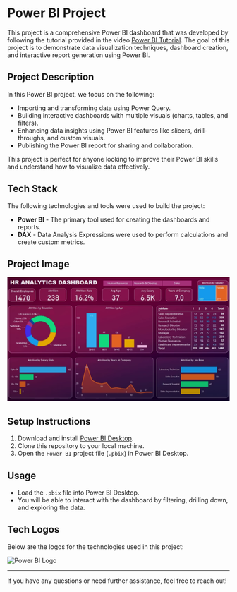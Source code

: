 # Power BI Project

This project is a comprehensive Power BI dashboard that was developed by following the tutorial provided in the video [Power BI Tutorial](https://www.youtube.com/watch?v=j4xlVLgsmNQ). The goal of this project is to demonstrate data visualization techniques, dashboard creation, and interactive report generation using Power BI.

## Project Description

In this Power BI project, we focus on the following:

- Importing and transforming data using Power Query.
- Building interactive dashboards with multiple visuals (charts, tables, and filters).
- Enhancing data insights using Power BI features like slicers, drill-throughs, and custom visuals.
- Publishing the Power BI report for sharing and collaboration.

This project is perfect for anyone looking to improve their Power BI skills and understand how to visualize data effectively.

## Tech Stack

The following technologies and tools were used to build the project:

- **Power BI** - The primary tool used for creating the dashboards and reports.
- **DAX** - Data Analysis Expressions were used to perform calculations and create custom metrics.

## Project Image

![Project Image](./project_image.png)

## Setup Instructions

1. Download and install [Power BI Desktop](https://powerbi.microsoft.com/downloads/).
2. Clone this repository to your local machine.
3. Open the `Power BI` project file (`.pbix`) in Power BI Desktop.

## Usage

- Load the `.pbix` file into Power BI Desktop.
- You will be able to interact with the dashboard by filtering, drilling down, and exploring the data.

## Tech Logos

Below are the logos for the technologies used in this project:

![Power BI Logo](https://img.shields.io/badge/PowerBI-F2C811?style=for-the-badge&logo=powerbi&logoColor=black)

---

If you have any questions or need further assistance, feel free to reach out!
